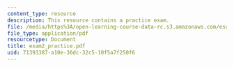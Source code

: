 ```yaml
---
content_type: resource
description: This resource contains a practice exam.
file: /media/https%3A/open-learning-course-data-rc.s3.amazonaws.com/esd-86-models-data-and-inference-for-socio-technical-systems-spring-2007/71393387a10e36dc32c510f5a7f250f6_exam2_practice.pdf
file_type: application/pdf
resourcetype: Document
title: exam2_practice.pdf
uid: 71393387-a10e-36dc-32c5-10f5a7f250f6
---
```

